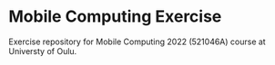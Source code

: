 # Mobile Computing Exercise

Exercise repository for Mobile Computing 2022 (521046A) course at Universty of Oulu.
